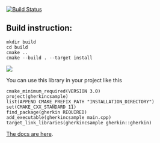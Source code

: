 [![Build Status](https://travis-ci.org/cucumber/gherkin-c.svg?branch=master)](https://travis-ci.org/cucumber/gherkin-c)

<h2>Build instruction:</h2>

```
mkdir build
cd build
cmake ..
cmake --build . --target install
```

![](https://raw.githubusercontent.com/Pwera/gherkin-c/master/gherkin.gif)

You can use this library in your project like this<br>
```
cmake_minimum_required(VERSION 3.0)
project(gherkincsample)
list(APPEND CMAKE_PREFIX_PATH "INSTALLATION_DIRECTORY")
set(CMAKE_CXX_STANDARD 11)
find_package(gherkin REQUIRED)
add_executable(gherkincsample main.cpp)
target_link_libraries(gherkincsample gherkin::gherkin)
```

[The docs are here](https://docs.cucumber.io/).

